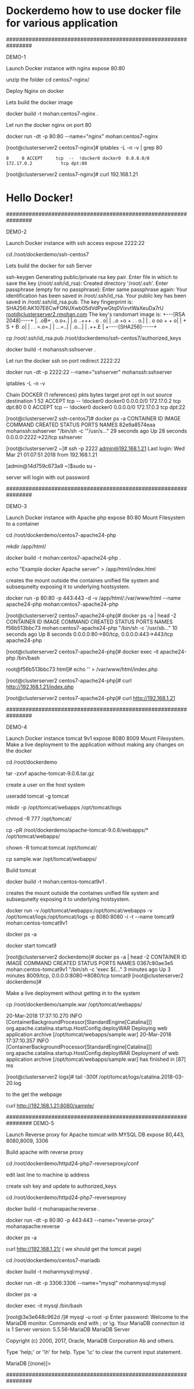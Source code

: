 # Dockerdemo how to use docker file for various application 


   
 ################################################################

  DEMO-1
 
 Launch  Docker instance with nginx    expose 80:80 
 
 unzip the folder     cd centos7-nginx/
 
  Deploy Nginx on docker 
 
 
 Lets build the docker image 
 
 docker build -t mohan:centos7-nginx .
 
 Let run the docker nginx on port 80 
 
 docker run -dt -p 80:80 --name="nginx" mohan:centos7-nginx
 

 
[root@clusterserver2 centos7-nginx]# iptables -L -n -v | grep 80
    
	0     0 ACCEPT     tcp  --  !docker0 docker0  0.0.0.0/0            172.17.0.2           tcp dpt:80

	
[root@clusterserver2 centos7-nginx]# curl  192.168.1.21
<html>
<head>
<title>Hello Docker</title>
</head>
<body>
<h1>Hello Docker!</h1>
</body>
</html>

################################################################

  DEMO-2 
  
Launch  Docker instance with ssh access      expose 2222:22 

 cd /root/dockerdemo/ssh-centos7 
  
 Lets  build the docker for ssh Server 
  
  
ssh-keygen
Generating public/private rsa key pair.
Enter file in which to save the key (/root/.ssh/id_rsa):
Created directory '/root/.ssh'.
Enter passphrase (empty for no passphrase):
Enter same passphrase again:
Your identification has been saved in /root/.ssh/id_rsa.
Your public key has been saved in /root/.ssh/id_rsa.pub.
The key fingerprint is:
SHA256:AK107E6CwFONUXwb05dVdPywGtq0VixvtWaXeuDa7rU root@clusterserver2.rmohan.com
The key's randomart image is:
+---[RSA 2048]----+
|. .oB+  .   o.o+.|
|.o ..+++ . o  . o|
| ..o +o + .  . o.|
|  . o oo    + + o|
|     +  S  + B .o|
|      .   . =.o=.|
|           ...=..|
|            .o...|
|           .++.E |
+----[SHA256]-----+


cp /root/.ssh/id_rsa.pub  /root/dockerdemo/ssh-centos7/authorized_keys


 docker build -t mohanssh:sshserver .
 
 Let run the docker ssh  on port redirect 2222:22 

 docker run -dt -p 2222:22   --name="sshserver" mohanssh:sshserver
  
  iptables -L -n -v
  
  Chain DOCKER (1 references)
 pkts bytes target     prot opt in     out     source               destination
    1    52 ACCEPT     tcp  --  !docker0 docker0  0.0.0.0/0            172.17.0.2           tcp dpt:80
    0     0 ACCEPT     tcp  --  !docker0 docker0  0.0.0.0/0            172.17.0.3           tcp dpt:22

	
 
[root@clusterserver2 ssh-centos7]# docker ps -a
CONTAINER ID        IMAGE                 COMMAND                   CREATED             STATUS              PORTS                  NAMES
82e9a8574eaa        mohanssh:sshserver    "/bin/sh -c '\"/usr/s…"   29 seconds ago      Up 28 seconds       0.0.0.0:2222->22/tcp   sshserver

[root@clusterserver2 ~]# ssh -p 2222 admin@192.168.1.21
Last login: Wed Mar 21 01:07:51 2018 from 192.168.1.21

[admin@14d759c673a9 ~]$sudo su - 

server will login with out password 


################################################################

  DEMO-3
  
Launch  Docker instance with Apache php  expose 80:80   Mount Filesystem to a container  

cd  /root/dockerdemo/centos7-apache24-php

mkdir  /app/html/  
 
docker build -t mohan:centos7-apache24-php .

echo "Example docker Apache server" > /app/html/index.html

creates the mount outside the containes unified file system and subsequnelty exposing it to underlying hostsystem.

docker run -p 80:80 -p 443:443 -d -v /app/html/:/var/www/html --name apache24-php mohan:centos7-apache24-php

[root@clusterserver2 centos7-apache24-php]# docker ps -a | head -2
CONTAINER ID        IMAGE                        COMMAND                   CREATED             STATUS                      PORTS                                      NAMES
f56b513bbc73        mohan:centos7-apache24-php   "/bin/sh -c '/usr/sb…"    10 seconds ago      Up 8 seconds                0.0.0.0:80->80/tcp, 0.0.0.0:443->443/tcp   apache24-php

[root@clusterserver2 centos7-apache24-php]# docker exec -it apache24-php /bin/bash

root@f56b513bbc73 html]# echo '<?php phpinfo(); ?>' > /var/www/html/index.php

[root@clusterserver2 centos7-apache24-php]# curl http://192.168.1.21/index.php

[root@clusterserver2 centos7-apache24-php]# curl http://192.168.1.21


################################################################

DEMO-4
  
Launch Docker instance   tomcat 9v1  expose  8080 8009 Mount Filesystem.  Make a live deployment to the application without making any changes on the docker

cd /root/dockerdemo

tar -zxvf apache-tomcat-9.0.6.tar.gz

create a user on the host system 

useradd tomcat -g tomcat

mkdir -p /opt/tomcat/webapps /opt/tomcat/logs

chmod -R 777 /opt/tomcat/

cp -pR /root/dockerdemo/apache-tomcat-9.0.6/webapps/* /opt/tomcat/webapps/

chown -R tomcat:tomcat /opt/tomcat/

cp sample.war /opt/tomcat/webapps/

 
Build tomcat  

docker build -t mohan:centos-tomcat9v1 .
 
creates the mount outside the containes unified file system and subsequnelty exposing it to underlying hostsystem.
 
docker run -v /opt/tomcat/webapps:/opt/tomcat/webapps -v /opt/tomcat/logs:/opt/tomcat/logs -p 8080:8080 -i -t --name tomcat9 mohan:centos-tomcat9v1
 
docker ps -a

docker start tomcat9
 
[root@clusterserver2 dockerdemo]# docker ps -a | head -2
CONTAINER ID        IMAGE                        COMMAND                   CREATED             STATUS                      PORTS                                      NAMES
0367c80ae3e5        mohan:centos-tomcat9v1       "/bin/sh -c 'exec ${…"    3 minutes ago       Up 3 minutes                8009/tcp, 0.0.0.0:8080->8080/tcp           tomcat9
[root@clusterserver2 dockerdemo]#

 
Make a live deployment without getting in to the system 
 
cp /root/dockerdemo/sample.war /opt/tomcat/webapps/


20-Mar-2018 17:37:10.270 INFO [ContainerBackgroundProcessor[StandardEngine[Catalina]]] org.apache.catalina.startup.HostConfig.deployWAR Deploying web application archive [/opt/tomcat/webapps/sample.war]
20-Mar-2018 17:37:10.357 INFO [ContainerBackgroundProcessor[StandardEngine[Catalina]]] org.apache.catalina.startup.HostConfig.deployWAR Deployment of web application archive [/opt/tomcat/webapps/sample.war] has finished in [87] ms

[root@clusterserver2 logs]# tail -300f /opt/tomcat/logs/catalina.2018-03-20.log 
 
 to the get the webpage 
 
 curl  http://192.168.1.21:8080/sample/

 
################################################################
 DEMO-5
  

Launch Reverse proxy for Apache tomcat  with MYSQL DB   expose 80,443,  8080,8009, 3306 

 Build apache with reverse proxy 

 cd /root/dockerdemo/httpd24-php7-reverseproxy/conf
 
 edit last line to machine ip address 
 
 create ssh key and update to authorized_keys
 
 cd /root/dockerdemo/httpd24-php7-reverseproxy
 
 docker build -t mohanapache:reverse .
 
 docker run -dt -p 80:80 -p 443:443 --name="reverse-proxy" mohanapache:reverse
  
  docker ps -a  
  
  curl http://192.168.1.21/  ( we should get the tomcat page) 
  
  
  
  cd  /root/dockerdemo/centos7-mariadb

  docker build -t mohanmysql:mysql .
  
  docker run -dt -p 3306:3306   --name="mysql" mohanmysql:mysql
  
  docker ps -a  
  
  docker exec -it mysql /bin/bash
  
[root@3e3e648c962d /]# mysql -u root -p
Enter password:
Welcome to the MariaDB monitor.  Commands end with ; or \g.
Your MariaDB connection id is 1
Server version: 5.5.56-MariaDB MariaDB Server

Copyright (c) 2000, 2017, Oracle, MariaDB Corporation Ab and others.

Type 'help;' or '\h' for help. Type '\c' to clear the current input statement.

MariaDB [(none)]>


################################################################

